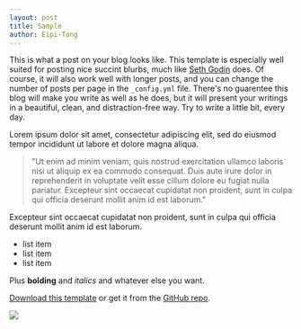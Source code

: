 ```yaml
---
layout: post
title: Sample
author: Eipi-Tong
---
```


This is what a post on your blog looks like. This template is especially well suited for posting nice succint blurbs, much like [Seth Godin](http://sethgodin.typepad.com/) does. Of course, it will also work well with longer posts, and you can change the number of posts per page in the `_config.yml` file. There's no guarentee this blog will make you write as well as he does, but it will present your writings in a beautiful, clean, and distraction-free way. Try to write a little bit, every day.

Lorem ipsum dolor sit amet, consectetur adipiscing elit, sed do eiusmod tempor incididunt ut labore et dolore magna aliqua.

>"Ut enim ad minim veniam, quis nostrud exercitation ullamco laboris nisi ut aliquip ex ea commodo consequat. Duis aute irure dolor in reprehenderit in voluptate velit esse cillum dolore eu fugiat nulla pariatur. Excepteur sint occaecat cupidatat non proident, sunt in culpa qui officia deserunt mollit anim id est laborum."

Excepteur sint occaecat cupidatat non proident, sunt in culpa qui officia deserunt mollit anim id est laborum.

- list item
- list item
- list item

Plus **bolding** and *italics* and whatever else you want.

[Download this template](https://github.com/adueck/cayman-blog/archive/master.zip) or get it from the [GitHub repo](https://github.com/adueck/cayman-blog).


<img src="../img/cover.jpg" />


